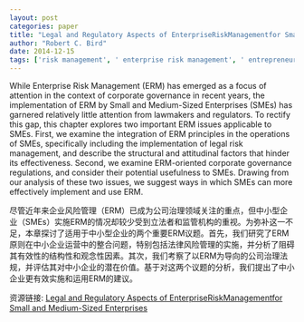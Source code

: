 ```yaml
---
layout: post
categories: paper
title: "Legal and Regulatory Aspects of EnterpriseRiskManagementfor Small and Medium-Sized Enterprises"
author: "Robert C. Bird"
date: 2014-12-15
tags: ['risk management', ' enterprise risk management', ' entrepreneurship', ' small business', ' corporate governance']
---
```


While Enterprise Risk Management (ERM) has emerged as a focus of attention in the context of corporate governance in recent years, the implementation of ERM by Small and Medium-Sized Enterprises (SMEs) has garnered relatively little attention from lawmakers and regulators. To rectify this gap, this chapter explores two important ERM issues applicable to SMEs. First, we examine the integration of ERM principles in the operations of SMEs, specifically including the implementation of legal risk management, and describe the structural and attitudinal factors that hinder its effectiveness. Second, we examine ERM-oriented corporate governance regulations, and consider their potential usefulness to SMEs. Drawing from our analysis of these two issues, we suggest ways in which SMEs can more effectively implement and use ERM.

尽管近年来企业风险管理（ERM）已成为公司治理领域关注的重点，但中小型企业（SMEs）实施ERM的情况却较少受到立法者和监管机构的重视。为弥补这一不足，本章探讨了适用于中小型企业的两个重要ERM议题。首先，我们研究了ERM原则在中小企业运营中的整合问题，特别包括法律风险管理的实施，并分析了阻碍其有效性的结构性和观念性因素。其次，我们考察了以ERM为导向的公司治理法规，并评估其对中小企业的潜在价值。基于对这两个议题的分析，我们提出了中小企业更有效实施和运用ERM的建议。

资源链接: [Legal and Regulatory Aspects of EnterpriseRiskManagementfor Small and Medium-Sized Enterprises](https://papers.ssrn.com/sol3/papers.cfm?abstract_id=2538050)
